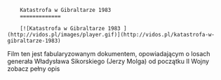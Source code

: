 
        Katastrofa w Gibraltarze 1983 
        =============
        
        [![Katastrofa w Gibraltarze 1983 ](http://vidos.pl/images/player.gif)](http://vidos.pl/katastrofa-w-gibraltarze-1983)
        
        
 Film ten jest fabularyzowanym dokumentem, opowiadającym o losach generała Władysława Sikorskiego (Jerzy Molga) od początku II Wojny zobacz pełny opis
    